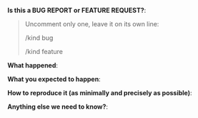 **Is this a BUG REPORT or FEATURE REQUEST?**:

> Uncomment only one, leave it on its own line: 
>
> /kind bug
>
> /kind feature


**What happened**:

**What you expected to happen**:

**How to reproduce it (as minimally and precisely as possible)**:

**Anything else we need to know?**:

